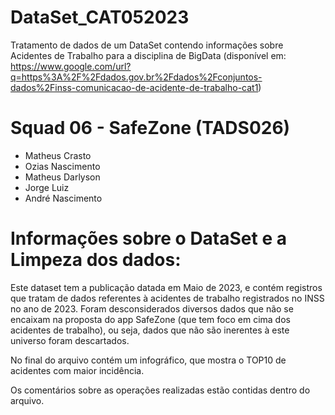 # DataSet_CAT052023
Tratamento de dados de um DataSet contendo informações sobre Acidentes de Trabalho para a disciplina de BigData
 (disponível em: https://www.google.com/url?q=https%3A%2F%2Fdados.gov.br%2Fdados%2Fconjuntos-dados%2Finss-comunicacao-de-acidente-de-trabalho-cat1)

# Squad 06 - SafeZone (TADS026)
- Matheus Crasto
- Ozias Nascimento
- Matheus Darlyson
- Jorge Luiz
- André Nascimento

 # Informações sobre o DataSet e a Limpeza dos dados:
  Este dataset tem a publicação datada em Maio de 2023, e contém registros que tratam de dados referentes à acidentes
de trabalho registrados no INSS no ano de 2023.
  Foram desconsiderados diversos dados que não se encaixam na proposta do app SafeZone (que tem foco em cima dos acidentes de trabalho), 
  ou seja, dados que não são inerentes à este universo foram descartados.

  No final do arquivo contém um infográfico, que mostra o TOP10 de acidentes com maior incidência.

  Os comentários sobre as operações realizadas estão contidas dentro do arquivo.
